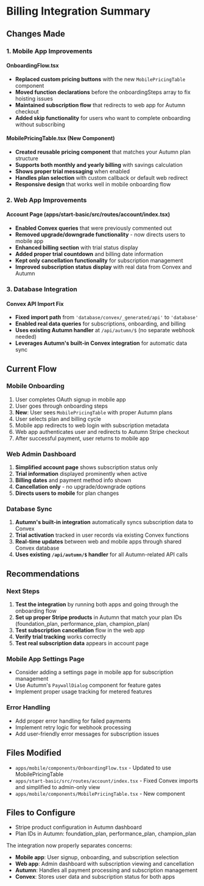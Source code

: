 # Billing Integration Summary

## Changes Made

### 1. Mobile App Improvements

#### OnboardingFlow.tsx
- **Replaced custom pricing buttons** with the new `MobilePricingTable` component
- **Moved function declarations** before the onboardingSteps array to fix hoisting issues
- **Maintained subscription flow** that redirects to web app for Autumn checkout
- **Added skip functionality** for users who want to complete onboarding without subscribing

#### MobilePricingTable.tsx (New Component)
- **Created reusable pricing component** that matches your Autumn plan structure
- **Supports both monthly and yearly billing** with savings calculation
- **Shows proper trial messaging** when enabled
- **Handles plan selection** with custom callback or default web redirect
- **Responsive design** that works well in mobile onboarding flow

### 2. Web App Improvements

#### Account Page (apps/start-basic/src/routes/account/index.tsx)
- **Enabled Convex queries** that were previously commented out
- **Removed upgrade/downgrade functionality** - now directs users to mobile app
- **Enhanced billing section** with trial status display
- **Added proper trial countdown** and billing date information
- **Kept only cancellation functionality** for subscription management
- **Improved subscription status display** with real data from Convex and Autumn

### 3. Database Integration

#### Convex API Import Fix
- **Fixed import path** from `'database/convex/_generated/api'` to `'database'`
- **Enabled real data queries** for subscriptions, onboarding, and billing
- **Uses existing Autumn handler** at `/api/autumn/$` (no separate webhook needed)
- **Leverages Autumn's built-in Convex integration** for automatic data sync

## Current Flow

### Mobile Onboarding
1. User completes OAuth signup in mobile app
2. User goes through onboarding steps
3. **New**: User sees `MobilePricingTable` with proper Autumn plans
4. User selects plan and billing cycle
5. Mobile app redirects to web login with subscription metadata
6. Web app authenticates user and redirects to Autumn Stripe checkout
7. After successful payment, user returns to mobile app

### Web Admin Dashboard
1. **Simplified account page** shows subscription status only
2. **Trial information** displayed prominently when active
3. **Billing dates** and payment method info shown
4. **Cancellation only** - no upgrade/downgrade options
5. **Directs users to mobile** for plan changes

### Database Sync
1. **Autumn's built-in integration** automatically syncs subscription data to Convex
2. **Trial activation** tracked in user records via existing Convex functions
3. **Real-time updates** between web and mobile apps through shared Convex database
4. **Uses existing `/api/autumn/$` handler** for all Autumn-related API calls

## Recommendations

### Next Steps
1. **Test the integration** by running both apps and going through the onboarding flow
2. **Set up proper Stripe products** in Autumn that match your plan IDs (foundation_plan, performance_plan, champion_plan)
3. **Test subscription cancellation** flow in the web app
4. **Verify trial tracking** works correctly
5. **Test real subscription data** appears in account page

### Mobile App Settings Page
- Consider adding a settings page in mobile app for subscription management
- Use Autumn's `PaywallDialog` component for feature gates
- Implement proper usage tracking for metered features

### Error Handling
- Add proper error handling for failed payments
- Implement retry logic for webhook processing
- Add user-friendly error messages for subscription issues

## Files Modified
- `apps/mobile/components/OnboardingFlow.tsx` - Updated to use MobilePricingTable
- `apps/start-basic/src/routes/account/index.tsx` - Fixed Convex imports and simplified to admin-only view
- `apps/mobile/components/MobilePricingTable.tsx` - New component

## Files to Configure
- Stripe product configuration in Autumn dashboard
- Plan IDs in Autumn: foundation_plan, performance_plan, champion_plan

The integration now properly separates concerns:
- **Mobile app**: User signup, onboarding, and subscription selection
- **Web app**: Admin dashboard with subscription viewing and cancellation
- **Autumn**: Handles all payment processing and subscription management
- **Convex**: Stores user data and subscription status for both apps
